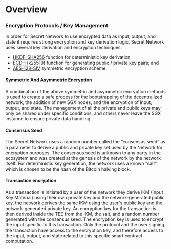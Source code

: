 # Overview

### **Encryption Protocols / Key Management**

In order for Secret Network to use encrypted data as input, output, and state it requires strong encryption and key derivation logic. Secret Network uses several key derivation and encryption techniques:

* [HKDF-SHA256](https://datatracker.ietf.org/doc/html/rfc5869#section-2) function for deterministic key derivation;&#x20;
* [ECDH ](https://en.wikipedia.org/wiki/Elliptic-curve\_Diffie%E2%80%93Hellman)(x25519) function for generating public / private key pairs; and
* [AES-128-SIV](https://tools.ietf.org/html/rfc5297) symmetric encryption scheme.

#### Symmetric And Asymmetric Encryption

A combination of the above symmetric and asymmetric encryption methods is used to create a safe process for the bootstrapping of the decentralized network, the addition of new SGX nodes, and the encryption of input, output, and state. The management of all the private and public keys may only be shared under specific conditions, and others never leave the SGX instance to ensure private data handling.

#### Consensus Seed

The Secret Network uses a random number called the “consensus seed” as a parameter to derive a public and private key set used by the Network for encryption purposes. The consensus seed is unknown to any party in the ecosystem and was created at the genesis of the network by the network itself. For deterministic key generation, the network uses a known “salt” which is chosen to be the hash of the Bitcoin halving block.

#### Transaction encryption

As a transaction is initiated by a user of the network they derive IKM (Input Key Material) using their own private key and the network-generated public key, the network derives the same IKM using the user's public key and the network-generated private key. An encryption key for the transaction is then derived inside the TEE from the IKM, the salt, and a random number generated with the consensus seed. The encryption key is used to encrypt the input specific to this transaction. Only the protocol and the user signing the transaction have access to the encryption key, and therefore access to the input, output, and state related to this specific smart contract computation.
